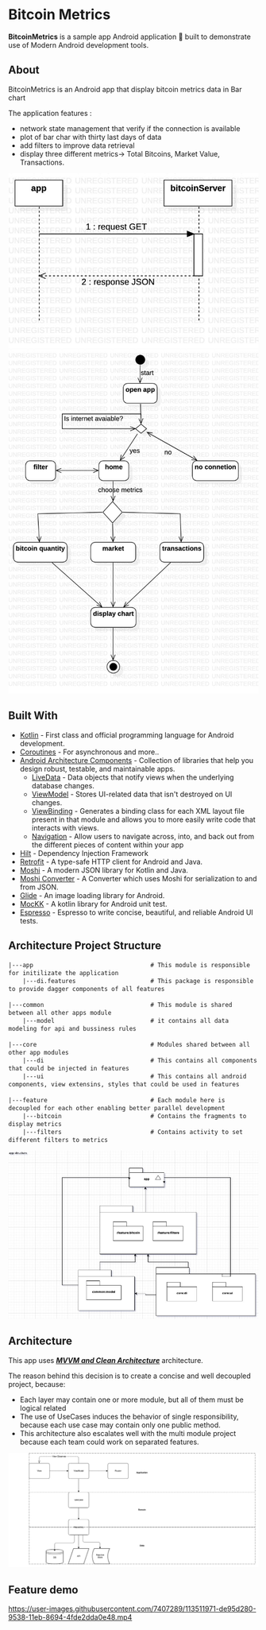 # Bitcoin Metrics

**BitcoinMetrics** is a sample app Android application 📱 built to demonstrate use of Modern Android development tools️. 

## About

BitcoinMetrics is an Android app that display bitcoin metrics data in Bar chart

The application features :
 * network state management that verify if the connection is available
 * plot of bar char with thirty last days of data
 * add filters to improve data retrieval
 * display three different metrics-> Total Bitcoins, Market Value, Transactions.

![Sequence](images/sequenceBitcoinMetrics.jpeg)
![State Diagram](images/stateDiagramBitcoinMetrics.jpg)

## Built With 
- [Kotlin](https://kotlinlang.org/) - First class and official programming language for Android development.
- [Coroutines](https://kotlinlang.org/docs/reference/coroutines-overview.html) - For asynchronous and more..
- [Android Architecture Components](https://developer.android.com/topic/libraries/architecture) - Collection of libraries that help you design robust, testable, and maintainable apps.
  - [LiveData](https://developer.android.com/topic/libraries/architecture/livedata) - Data objects that notify views when the underlying database changes.
  - [ViewModel](https://developer.android.com/topic/libraries/architecture/viewmodel) - Stores UI-related data that isn't destroyed on UI changes. 
  - [ViewBinding](https://developer.android.com/topic/libraries/view-binding) - Generates a binding class for each XML layout file present in that module and allows you to more easily write code that interacts with views.
  - [Navigation](https://developer.android.com/guide/navigation) - Allow users to navigate across, into, and back out from the different pieces of content within your app
- [Hilt](https://dagger.dev/hilt) - Dependency Injection Framework
- [Retrofit](https://square.github.io/retrofit/) - A type-safe HTTP client for Android and Java.
- [Moshi](https://github.com/square/moshi) - A modern JSON library for Kotlin and Java.
- [Moshi Converter](https://github.com/square/retrofit/tree/master/retrofit-converters/moshi) - A Converter which uses Moshi for serialization to and from JSON.
- [Glide](https://bumptech.github.io/glide/) - An image loading library for Android.
- [MocKK](https://mockk.io/) - A kotlin library for Android unit test.
- [Espresso](https://developer.android.com/training/testing/espresso) - Espresso to write concise, beautiful, and reliable Android UI tests.

## Architecture Project Structure
```
|---app                                 # This module is responsible for initilizate the application
    |---di.features                     # This package is responsible to provide dagger components of all features
       
|---common                              # This module is shared between all other apps module
    |---model                           # it contains all data modeling for api and bussiness rules

|---core                                # Modules shared between all other app modules
    |---di                              # This contains all components that could be injected in features
    |---ui                              # This contains all android components, view extensins, styles that could be used in features

|---feature                             # Each module here is decoupled for each other enabling better parallel development
    |---bitcoin                         # Contains the fragments to display metrics 
    |---filters                         # Contains activity to set different filters to metrics
```

![](images/bitcoin_metrics.jpg)

## Architecture
This app uses [***MVVM and Clean Architecture***](https://developer.android.com/jetpack/docs/guide#recommended-app-arch) architecture.

The reason behind this decision is to create a concise and well decoupled project, because:

* Each layer may contain one or more module, but all of them must be logical related
* The use of UseCases induces the behavior of single responsibility, because each use case may contain only one public method.
* This architecture also escalates well with the multi module project because each team could work on separated features.


![](images/project_architecture.png)

## Feature demo
https://user-images.githubusercontent.com/7407289/113511971-de95d280-9538-11eb-8694-4fde2dda0e48.mp4



